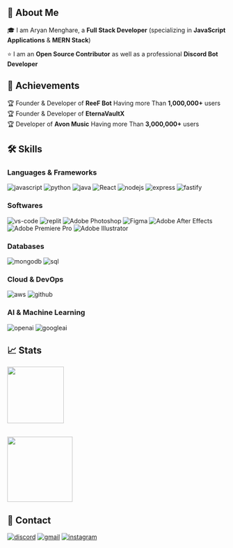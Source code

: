 ## 🚀 About Me
🎓 I am Aryan Menghare, a **Full Stack Developer** (specializing in **JavaScript Applications** & **MERN Stack**)

⭐ I am an **Open Source Contributor** as well as a professional **Discord Bot Developer**
## 🏅 Achievements
🏆 Founder & Developer of **ReeF Bot** Having more Than **1,000,000+** users <br />
🏆 Founder & Developer of **EternaVaultX** <br />
🏆  Developer of **Avon Music** Having more Than **3,000,000+** users
## 🛠️ Skills

### Languages & Frameworks
![javascript](https://img.shields.io/badge/JavaScript-323330?style=for-the-badge&logo=javascript&logoColor=F7DF1E)
![python](https://img.shields.io/badge/Python-3670A0?style=for-the-badge&logo=python&logoColor=ffdd54)
![java](https://img.shields.io/badge/Java-3776AB?style=for-the-badge&logo=java&logoColor=white)
![React](https://img.shields.io/badge/react-%2320232a.svg?style=for-the-badge&logo=react&logoColor=%2361DAFB)
![nodejs](https://img.shields.io/badge/Node.js-339933?style=for-the-badge&logo=nodedotjs&logoColor=white)
![express](https://img.shields.io/badge/Express.js-000000?style=for-the-badge&logo=express&logoColor=white)
![fastify](https://img.shields.io/badge/fastify-202020?style=for-the-badge&logo=fastify&logoColor=white)

### Softwares
![vs-code](https://img.shields.io/badge/VS_Code-007ACC?style=for-the-badge&logo=Visual-Studio-Code&logoColor=white)
![replit](https://img.shields.io/badge/replit-000000?style=for-the-badge&logo=replit&logoColor=white)
![Adobe Photoshop](https://img.shields.io/badge/adobe%20photoshop-%2331A8FF.svg?style=for-the-badge&logo=adobe%20photoshop&logoColor=white)
![Figma](https://img.shields.io/badge/figma-%23F24E1E.svg?style=for-the-badge&logo=figma&logoColor=white)
![Adobe After Effects](https://img.shields.io/badge/Adobe%20After%20Effects-9999FF.svg?style=for-the-badge&logo=Adobe%20After%20Effects&logoColor=white)
![Adobe Premiere Pro](https://img.shields.io/badge/Adobe%20Premiere%20Pro-9999FF.svg?style=for-the-badge&logo=Adobe%20Premiere%20Pro&logoColor=white)
![Adobe Illustrator](https://img.shields.io/badge/adobe%20illustrator-%23FF9A00.svg?style=for-the-badge&logo=adobe%20illustrator&logoColor=white)

### Databases
![mongodb](https://img.shields.io/badge/MongoDB-4EA94B?style=for-the-badge&logo=mongodb&logoColor=white)
![sql](https://img.shields.io/badge/MySQL-005C84?style=for-the-badge&logo=mysql&logoColor=white)


### Cloud & DevOps
![aws](https://img.shields.io/badge/Amazon_AWS-FF9900?style=for-the-badge&logo=amazonaws&logoColor=white)
![github](https://img.shields.io/badge/GitHub-100000?style=for-the-badge&logo=github&logoColor=white)


### AI & Machine Learning
![openai](https://img.shields.io/badge/OpenAI-412991?style=for-the-badge&logo=openai&logoColor=white)
![googleai](https://img.shields.io/badge/Google_AI-4285F4?style=for-the-badge&logo=google&logoColor=white)


## 📈 Stats

<div align="left">
    <img height="130em" src="https://github-profile-trophy.vercel.app/?username=aryanm830&theme=juicyfresh&&title=Stars,Commit,Repo,Join&no-frame=true"/>
<br />
<br />
</div>

<p align="left"> 
<a href="https://github.com/aryanm830">
  <img height="150em" src="https://github-readme-stats-eight-theta.vercel.app/api/top-langs/?username=aryanm830&layout=compact&langs_count=8&theme=algolia"/>
</a>
</p>



## 🔗 Contact

[![discord](https://img.shields.io/badge/discord-000000?style=for-the-badge&logo=discord&logoColor=white)](https://discord.com/users/884067115110395925)
[![gmail](https://img.shields.io/badge/Gmail-D14836?style=for-the-badge&logo=Gmail&logoColor=white)](mailto:aryanm830@proton.me)
[![instagram](https://img.shields.io/badge/Instagram-E4405F?style=for-the-badge&logo=instagram&logoColor=white)](https://www.instagram.com/srujalmenghare)


